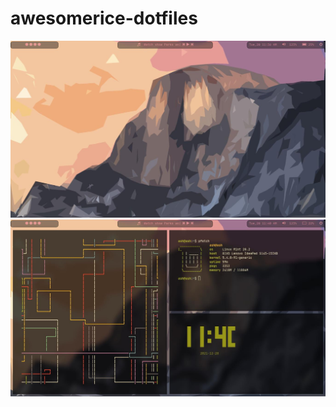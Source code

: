 # awesomerice-dotfiles

![Image of Rice](./images/RICE.jpg)
![Another Image of Rice](./images/RICE2.jpg)
